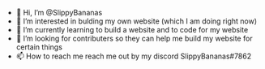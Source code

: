 - 👋 Hi, I’m @SlippyBananas
- 👀 I’m interested in bulding my own website (which I am doing right now)
- 🌱 I’m currently learning to build a website and to code for my website
- 💞️ I’m looking for contributers so they can help me build my website for certain things
- 📫 How to reach me reach me out by my discord SlippyBananas#7862
